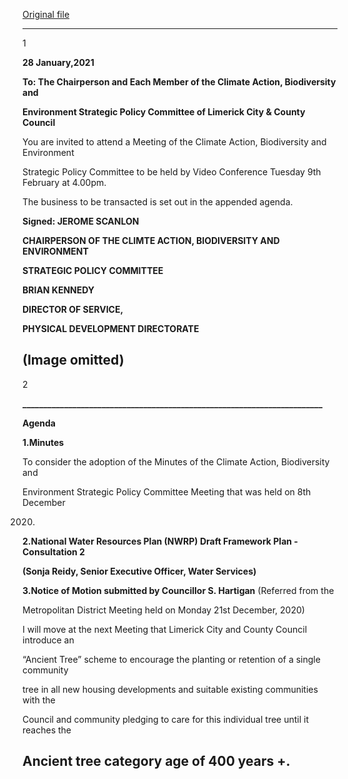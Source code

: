 [Original file](https://www.limerick.ie/sites/default/files/media/documents/2021-01/20210128-agenda-cabe-spc-february.pdf)

---
1

**28 January,2021**

**To: The Chairperson and Each Member of the Climate Action, Biodiversity and**

**Environment Strategic Policy Committee of Limerick City & County Council**

You are invited to attend a Meeting of the Climate Action, Biodiversity and Environment

Strategic Policy Committee to be held by Video Conference Tuesday 9th February at 4.00pm.

The business to be transacted is set out in the appended agenda.

**Signed: JEROME SCANLON**

**CHAIRPERSON OF THE CLIMTE ACTION, BIODIVERSITY AND ENVIRONMENT**

**STRATEGIC POLICY COMMITTEE**

**BRIAN KENNEDY**

**DIRECTOR OF SERVICE,**

**PHYSICAL DEVELOPMENT DIRECTORATE**

(Image omitted)
---
2

**\_\_\_\_\_\_\_\_\_\_\_\_\_\_\_\_\_\_\_\_\_\_\_\_\_\_\_\_\_\_\_\_\_\_\_\_\_\_\_\_\_\_\_\_\_\_\_\_\_\_\_\_\_\_\_\_\_\_\_\_\_\_\_\_\_\_\_\_\_\_\_\_**

**Agenda**

**1.Minutes**

To consider the adoption of the Minutes of the Climate Action, Biodiversity and

Environment Strategic Policy Committee Meeting that was held on 8th December

2020.

**2.National Water Resources Plan (NWRP) Draft Framework Plan - Consultation 2**

**(Sonja Reidy, Senior Executive Officer, Water Services)**

**3.Notice of Motion submitted by Councillor S. Hartigan** (Referred from the

Metropolitan District Meeting held on Monday 21st December, 2020)

I will move at the next Meeting that Limerick City and County Council introduce an

“Ancient Tree” scheme to encourage the planting or retention of a single community

tree in all new housing developments and suitable existing communities with the

Council and community pledging to care for this individual tree until it reaches the

Ancient tree category age of 400 years +.
---
